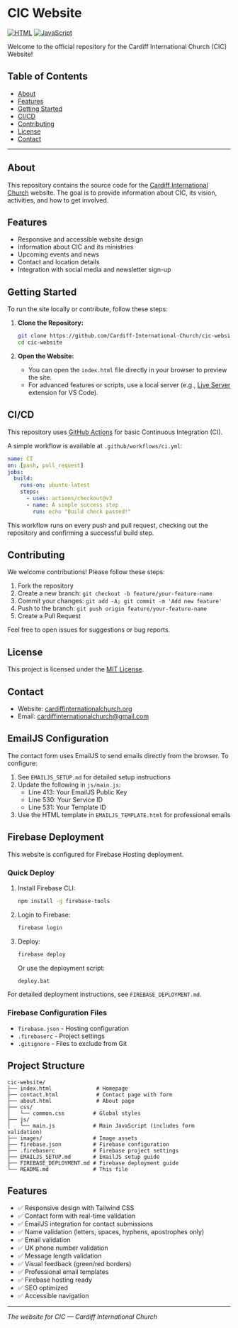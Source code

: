 # CIC Website

[![HTML](https://img.shields.io/badge/HTML-96.5%25-orange)](https://github.com/Cardiff-International-Church/cic-website)
[![JavaScript](https://img.shields.io/badge/JavaScript-3.5%25-yellow)](https://github.com/Cardiff-International-Church/cic-website)

Welcome to the official repository for the Cardiff International Church (CIC) Website!

## Table of Contents

- [About](#about)
- [Features](#features)
- [Getting Started](#getting-started)
- [CI/CD](#cicd)
- [Contributing](#contributing)
- [License](#license)
- [Contact](#contact)

---

## About

This repository contains the source code for the [Cardiff International Church](https://cardiffinternationalchurch.org) website. The goal is to provide information about CIC, its vision, activities, and how to get involved.

## Features

- Responsive and accessible website design
- Information about CIC and its ministries
- Upcoming events and news
- Contact and location details
- Integration with social media and newsletter sign-up

## Getting Started

To run the site locally or contribute, follow these steps:

1. **Clone the Repository:**
   ```bash
   git clone https://github.com/Cardiff-International-Church/cic-website.git
   cd cic-website
   ```

2. **Open the Website:**
   - You can open the `index.html` file directly in your browser to preview the site.
   - For advanced features or scripts, use a local server (e.g., [Live Server](https://marketplace.visualstudio.com/items?itemName=ritwickdey.LiveServer) extension for VS Code).

## CI/CD

This repository uses [GitHub Actions](https://github.com/features/actions) for basic Continuous Integration (CI).

A simple workflow is available at `.github/workflows/ci.yml`:

```yaml
name: CI
on: [push, pull_request]
jobs:
  build:
    runs-on: ubuntu-latest
    steps:
      - uses: actions/checkout@v3
      - name: A simple success step
        run: echo "Build check passed!"
```

This workflow runs on every push and pull request, checking out the repository and confirming a successful build step.

## Contributing

We welcome contributions! Please follow these steps:

1. Fork the repository
2. Create a new branch: `git checkout -b feature/your-feature-name`
3. Commit your changes: `git add -A; git commit -m 'Add new feature'`
4. Push to the branch: `git push origin feature/your-feature-name`
5. Create a Pull Request

Feel free to open issues for suggestions or bug reports.

## License

This project is licensed under the [MIT License](LICENSE).

## Contact

- Website: [cardiffinternationalchurch.org](https://cardiffinternationalchurch.org)
- Email: [cardiffinternationalchurch@gmail.com](mailto:cardiffinternationalchurch@gmail.com)

## EmailJS Configuration

The contact form uses EmailJS to send emails directly from the browser. To configure:

1. See `EMAILJS_SETUP.md` for detailed setup instructions
2. Update the following in `js/main.js`:
   - Line 413: Your EmailJS Public Key
   - Line 530: Your Service ID
   - Line 531: Your Template ID
3. Use the HTML template in `EMAILJS_TEMPLATE.html` for professional emails

## Firebase Deployment

This website is configured for Firebase Hosting deployment.

### Quick Deploy

1. Install Firebase CLI:
   ```bash
   npm install -g firebase-tools
   ```

2. Login to Firebase:
   ```bash
   firebase login
   ```

3. Deploy:
   ```bash
   firebase deploy
   ```
   
   Or use the deployment script:
   ```bash
   deploy.bat
   ```

For detailed deployment instructions, see `FIREBASE_DEPLOYMENT.md`.

### Firebase Configuration Files

- `firebase.json` - Hosting configuration
- `.firebaserc` - Project settings
- `.gitignore` - Files to exclude from Git

## Project Structure

```
cic-website/
├── index.html              # Homepage
├── contact.html            # Contact page with form
├── about.html              # About page
├── css/
│   └── common.css         # Global styles
├── js/
│   └── main.js            # Main JavaScript (includes form validation)
├── images/                # Image assets
├── firebase.json          # Firebase configuration
├── .firebaserc            # Firebase project settings
├── EMAILJS_SETUP.md       # EmailJS setup guide
├── FIREBASE_DEPLOYMENT.md # Firebase deployment guide
└── README.md              # This file
```

## Features

- ✅ Responsive design with Tailwind CSS
- ✅ Contact form with real-time validation
- ✅ EmailJS integration for contact submissions
- ✅ Name validation (letters, spaces, hyphens, apostrophes only)
- ✅ Email validation
- ✅ UK phone number validation
- ✅ Message length validation
- ✅ Visual feedback (green/red borders)
- ✅ Professional email templates
- ✅ Firebase hosting ready
- ✅ SEO optimized
- ✅ Accessible navigation

---

*The website for CIC — Cardiff International Church*
